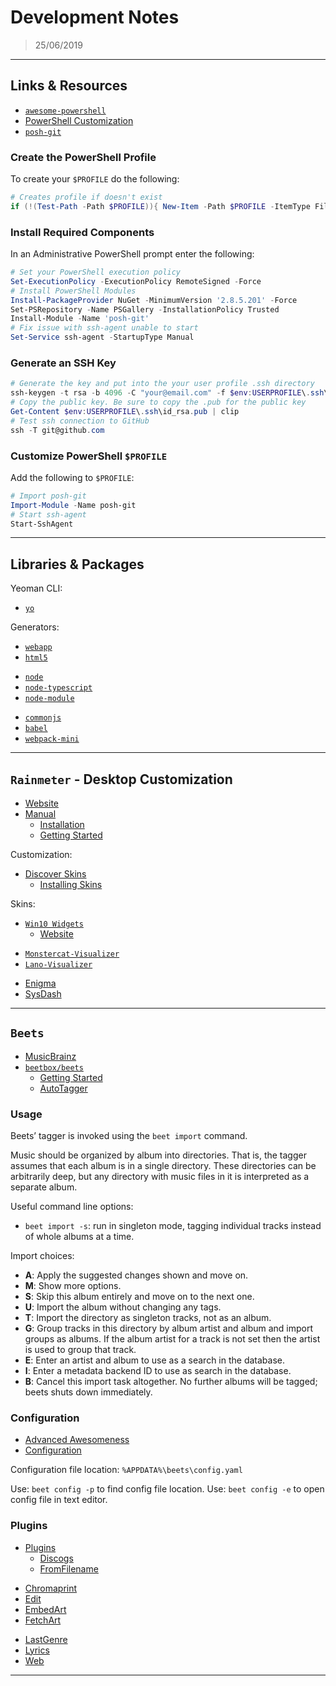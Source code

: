 # Development Notes

> 25/06/2019

---

## Links & Resources

- [`awesome-powershell`](https://github.com/janikvonrotz/awesome-powershell)
- [PowerShell Customization](https://hodgkins.io/ultimate-powershell-prompt-and-git-setup)
- [`posh-git`](https://github.com/dahlbyk/posh-git)

### Create the PowerShell Profile

To create your `$PROFILE` do the following:

```powershell
# Creates profile if doesn't exist
if (!(Test-Path -Path $PROFILE)){ New-Item -Path $PROFILE -ItemType File }
```

### Install Required Components

In an Administrative PowerShell prompt enter the following:

```powershell
# Set your PowerShell execution policy
Set-ExecutionPolicy -ExecutionPolicy RemoteSigned -Force
# Install PowerShell Modules
Install-PackageProvider NuGet -MinimumVersion '2.8.5.201' -Force
Set-PSRepository -Name PSGallery -InstallationPolicy Trusted
Install-Module -Name 'posh-git'
# Fix issue with ssh-agent unable to start
Set-Service ssh-agent -StartupType Manual
```

### Generate an SSH Key

```powershell
# Generate the key and put into the your user profile .ssh directory
ssh-keygen -t rsa -b 4096 -C "your@email.com" -f $env:USERPROFILE\.ssh\id_rsa
# Copy the public key. Be sure to copy the .pub for the public key
Get-Content $env:USERPROFILE\.ssh\id_rsa.pub | clip
# Test ssh connection to GitHub
ssh -T git@github.com
```

### Customize PowerShell `$PROFILE`

Add the following to `$PROFILE`:

```powershell
# Import posh-git
Import-Module -Name posh-git
# Start ssh-agent
Start-SshAgent
```

---

## Libraries & Packages

Yeoman CLI:

- [`yo`](https://www.npmjs.com/package/yo)

Generators:

- [`webapp`](https://www.npmjs.com/package/generator-webapp)
- [`html5`](https://www.npmjs.com/package/generator-h5bp)

[]()

- [`node`](https://www.npmjs.com/package/generator-node)
- [`node-typescript`](https://www.npmjs.com/package/generator-node-typescript)
- [`node-module`](https://www.npmjs.com/package/generator-nm)

[]()

- [`commonjs`](https://www.npmjs.com/package/generator-commonjs)
- [`babel`](https://www.npmjs.com/package/generator-babel)
- [`webpack-mini`](https://www.npmjs.com/package/generator-webpack-mini)

---

## `Rainmeter` - Desktop Customization

- [Website](https://www.rainmeter.net/)
- [Manual](https://docs.rainmeter.net/manual/)
  - [Installation](https://docs.rainmeter.net/manual/installing-rainmeter/)
  - [Getting Started](https://docs.rainmeter.net/manual/getting-started/)

Customization:

- [Discover Skins](https://www.rainmeter.net/discover/)
  - [Installing Skins](https://docs.rainmeter.net/manual/installing-skins/)

Skins:

- [`Win10 Widgets`](https://github.com/tjmarkham/win10widgets)
  - [Website](https://win10widgets.com/)

[]()

- [`Monstercat-Visualizer`](https://github.com/MarcoPixel/monstercat-visualizer)
- [`Lano-Visualizer`](https://github.com/marcopixel/Lano-Visualizer)

[]()

- [Enigma](https://github.com/Kaelri/Enigma)
- [SysDash](https://github.com/marcopixel/SysDash)

---

## `Beets`

- [MusicBrainz](https://musicbrainz.org/)
- [`beetbox/beets`](https://github.com/beetbox/beets)
  - [Getting Started](https://beets.readthedocs.io/en/stable/guides/main.html)
  - [AutoTagger](https://beets.readthedocs.io/en/stable/guides/tagger.html)

### Usage

Beets’ tagger is invoked using the `beet import` command.

Music should be organized by album into directories. That is, the tagger assumes that each album is in a single directory. These directories can be arbitrarily deep, but any directory with music files in it is interpreted as a separate album.

Useful command line options:

- `beet import -s`: run in singleton mode, tagging individual tracks instead of whole albums at a time.

Import choices:

- **A**: Apply the suggested changes shown and move on.
- **M**: Show more options.
- **S**: Skip this album entirely and move on to the next one.
- **U**: Import the album without changing any tags.
- **T**: Import the directory as singleton tracks, not as an album.
- **G**: Group tracks in this directory by album artist and album and import groups as albums. If the album artist for a track is not set then the artist is used to group that track.
- **E**: Enter an artist and album to use as a search in the database.
- **I**: Enter a metadata backend ID to use as search in the database.
- **B**: Cancel this import task altogether. No further albums will be tagged; beets shuts down immediately.

### Configuration

- [Advanced Awesomeness](https://beets.readthedocs.io/en/stable/guides/advanced.html)
- [Configuration](https://beets.readthedocs.io/en/stable/reference/config.html)

Configuration file location: `%APPDATA%\beets\config.yaml`

Use: `beet config -p` to find config file location.
Use: `beet config -e` to open config file in text editor.

### Plugins

- [Plugins](https://beets.readthedocs.io/en/stable/plugins/index.html)
  - [Discogs](https://beets.readthedocs.io/en/stable/plugins/discogs.html)
  - [FromFilename](https://beets.readthedocs.io/en/stable/plugins/fromfilename.html)

[]()

- [Chromaprint](https://beets.readthedocs.io/en/stable/plugins/chroma.html)
- [Edit](https://beets.readthedocs.io/en/stable/plugins/edit.html)
- [EmbedArt](https://beets.readthedocs.io/en/stable/plugins/embedart.html)
- [FetchArt](https://beets.readthedocs.io/en/stable/plugins/fetchart.html)

[]()

- [LastGenre](https://beets.readthedocs.io/en/stable/plugins/lastgenre.html)
- [Lyrics](https://beets.readthedocs.io/en/stable/plugins/lyrics.html)
- [Web](https://beets.readthedocs.io/en/stable/plugins/web.html)

---
